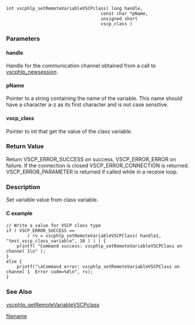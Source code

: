 

```clike
int vscphlp_setRemoteVariableVSCPclass( long handle, 
                                    const char *pName, 
                                    unsigned short 
                                    vscp_class )
```

### Parameters

#### handle
Handle for the communication channel obtained from a call to [vscphlp_newsession](vscphlp_newsession.md).

#### pName
Pointer to a string containing the name of the variable. This name should have a character a-z as its first character and is not case sensitive.

#### vscp_class
Pointer to int that get the value of the class variable.

### Return Value
Return VSCP_ERROR_SUCCESS on success, VSCP_ERROR_ERROR on failure. If the connection is closed VSCP_ERROR_CONNECTION is returned. VSCP_ERROR_PARAMETER is returned if called while in a receive loop. 

### Description
Set variable value from class variable.

#### C example

```clike
// Write a value for VSCP class type
if ( VSCP_ERROR_SUCCESS == 
        ( rv = vscphlp_setRemoteVariableVSCPClass( handle1, "test_vscp_class_variable", 10 ) ) ) {
    printf( "Command success: vscphlp_setRemoteVariableVSCPClass on channel 1\n" );
}
else {
    printf("\aCommand error: vscphlp_setRemoteVariableVSCPClass on channel 1  Error code=%d\n", rv);
}
```

### See Also
[vscphlp_getRemoteVariableVSCPclass](vscphlp_getremotevariablevscpclass.md)



[filename](./bottom_copyright.md ':include')